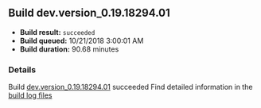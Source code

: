 ## Build dev.version_0.19.18294.01
- **Build result:** `succeeded`
- **Build queued:** 10/21/2018 3:00:01 AM
- **Build duration:** 90.68 minutes
### Details
Build [dev.version_0.19.18294.01](https://winappstudio.visualstudio.com/web/build.aspx?pcguid=a4ef43be-68ce-4195-a619-079b4d9834c2&builduri=vstfs%3a%2f%2f%2fBuild%2fBuild%2f26453) succeeded
Find detailed information in the [build log files](https://uwpctdiags.blob.core.windows.net/buildlogs/dev.version_0.19.18294.01_logs.zip)
